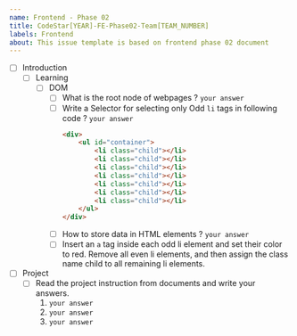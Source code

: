 ```yaml
---
name: Frontend - Phase 02
title: CodeStar[YEAR]-FE-Phase02-Team[TEAM_NUMBER]
labels: Frontend
about: This issue template is based on frontend phase 02 document
---
```


-   [ ] Introduction
    -   [ ] Learning
        - [ ] DOM
            - [ ] What is the root node of webpages ? `your answer`
            - [ ] Write a Selector for selecting only Odd `li` tags in following code ? `your answer`
                ```html
                <div>
                    <ul id="container">
                        <li class="child"></li>
                        <li class="child"></li>
                        <li class="child"></li>
                        <li class="child"></li>
                        <li class="child"></li>
                        <li class="child"></li>
                        <li class="child"></li>
                    </ul>
                </div>
                ```
            - [ ] How to store data in HTML elements ? `your answer`
            - [ ] Insert an `a` tag inside each odd li element and set their color to red. Remove all even li elements,
              and then assign the class name child to all remaining li elements.

-   [ ] Project
    -  [ ] Read the project instruction from documents and write your answers.
        1. `your answer`
        2. `your answer`
        4. `your answer`
      
    
    
